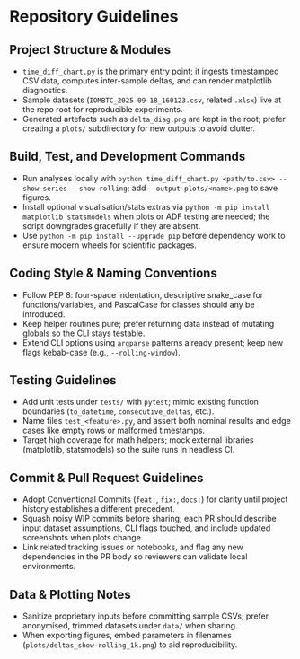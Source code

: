 # Repository Guidelines

## Project Structure & Modules
- `time_diff_chart.py` is the primary entry point; it ingests timestamped CSV data, computes inter-sample deltas, and can render matplotlib diagnostics.
- Sample datasets (`IOMBTC_2025-09-18_160123.csv`, related `.xlsx`) live at the repo root for reproducible experiments.
- Generated artefacts such as `delta_diag.png` are kept in the root; prefer creating a `plots/` subdirectory for new outputs to avoid clutter.

## Build, Test, and Development Commands
- Run analyses locally with `python time_diff_chart.py <path/to.csv> --show-series --show-rolling`; add `--output plots/<name>.png` to save figures.
- Install optional visualisation/stats extras via `python -m pip install matplotlib statsmodels` when plots or ADF testing are needed; the script downgrades gracefully if they are absent.
- Use `python -m pip install --upgrade pip` before dependency work to ensure modern wheels for scientific packages.

## Coding Style & Naming Conventions
- Follow PEP 8: four-space indentation, descriptive snake_case for functions/variables, and PascalCase for classes should any be introduced.
- Keep helper routines pure; prefer returning data instead of mutating globals so the CLI stays testable.
- Extend CLI options using `argparse` patterns already present; keep new flags kebab-case (e.g., `--rolling-window`).

## Testing Guidelines
- Add unit tests under `tests/` with `pytest`; mimic existing function boundaries (`to_datetime`, `consecutive_deltas`, etc.).
- Name files `test_<feature>.py`, and assert both nominal results and edge cases like empty rows or malformed timestamps.
- Target high coverage for math helpers; mock external libraries (matplotlib, statsmodels) so the suite runs in headless CI.

## Commit & Pull Request Guidelines
- Adopt Conventional Commits (`feat:`, `fix:`, `docs:`) for clarity until project history establishes a different precedent.
- Squash noisy WIP commits before sharing; each PR should describe input dataset assumptions, CLI flags touched, and include updated screenshots when plots change.
- Link related tracking issues or notebooks, and flag any new dependencies in the PR body so reviewers can validate local environments.

## Data & Plotting Notes
- Sanitize proprietary inputs before committing sample CSVs; prefer anonymised, trimmed datasets under `data/` when sharing.
- When exporting figures, embed parameters in filenames (`plots/deltas_show-rolling_1k.png`) to aid reproducibility.


